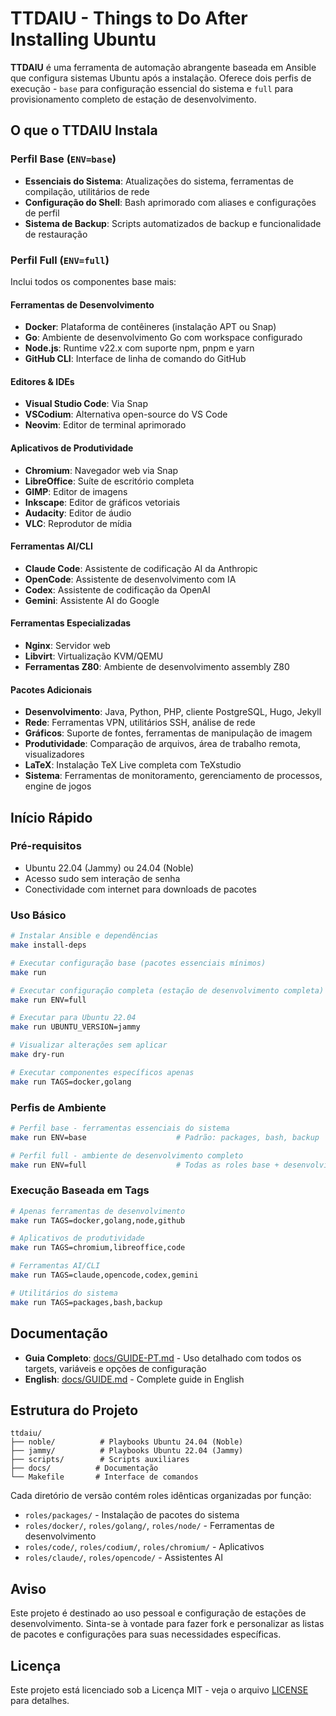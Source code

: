 # TTDAIU - Things to Do After Installing Ubuntu

**TTDAIU** é uma ferramenta de automação abrangente baseada em Ansible que configura sistemas Ubuntu após a instalação. Oferece dois perfis de execução - `base` para configuração essencial do sistema e `full` para provisionamento completo de estação de desenvolvimento.

## O que o TTDAIU Instala

### Perfil Base (`ENV=base`)
- **Essenciais do Sistema**: Atualizações do sistema, ferramentas de compilação, utilitários de rede
- **Configuração do Shell**: Bash aprimorado com aliases e configurações de perfil
- **Sistema de Backup**: Scripts automatizados de backup e funcionalidade de restauração

### Perfil Full (`ENV=full`)
Inclui todos os componentes base mais:

#### Ferramentas de Desenvolvimento
- **Docker**: Plataforma de contêineres (instalação APT ou Snap)
- **Go**: Ambiente de desenvolvimento Go com workspace configurado
- **Node.js**: Runtime v22.x com suporte npm, pnpm e yarn
- **GitHub CLI**: Interface de linha de comando do GitHub

#### Editores & IDEs
- **Visual Studio Code**: Via Snap
- **VSCodium**: Alternativa open-source do VS Code
- **Neovim**: Editor de terminal aprimorado

#### Aplicativos de Produtividade
- **Chromium**: Navegador web via Snap
- **LibreOffice**: Suíte de escritório completa
- **GIMP**: Editor de imagens
- **Inkscape**: Editor de gráficos vetoriais
- **Audacity**: Editor de áudio
- **VLC**: Reprodutor de mídia

#### Ferramentas AI/CLI
- **Claude Code**: Assistente de codificação AI da Anthropic
- **OpenCode**: Assistente de desenvolvimento com IA
- **Codex**: Assistente de codificação da OpenAI
- **Gemini**: Assistente AI do Google

#### Ferramentas Especializadas
- **Nginx**: Servidor web
- **Libvirt**: Virtualização KVM/QEMU
- **Ferramentas Z80**: Ambiente de desenvolvimento assembly Z80

#### Pacotes Adicionais
- **Desenvolvimento**: Java, Python, PHP, cliente PostgreSQL, Hugo, Jekyll
- **Rede**: Ferramentas VPN, utilitários SSH, análise de rede
- **Gráficos**: Suporte de fontes, ferramentas de manipulação de imagem
- **Produtividade**: Comparação de arquivos, área de trabalho remota, visualizadores
- **LaTeX**: Instalação TeX Live completa com TeXstudio
- **Sistema**: Ferramentas de monitoramento, gerenciamento de processos, engine de jogos

## Início Rápido

### Pré-requisitos
- Ubuntu 22.04 (Jammy) ou 24.04 (Noble)
- Acesso sudo sem interação de senha
- Conectividade com internet para downloads de pacotes

### Uso Básico

```bash
# Instalar Ansible e dependências
make install-deps

# Executar configuração base (pacotes essenciais mínimos)
make run

# Executar configuração completa (estação de desenvolvimento completa)
make run ENV=full

# Executar para Ubuntu 22.04
make run UBUNTU_VERSION=jammy

# Visualizar alterações sem aplicar
make dry-run

# Executar componentes específicos apenas
make run TAGS=docker,golang
```

### Perfis de Ambiente

```bash
# Perfil base - ferramentas essenciais do sistema
make run ENV=base                    # Padrão: packages, bash, backup

# Perfil full - ambiente de desenvolvimento completo
make run ENV=full                    # Todas as roles base + desenvolvimento, produtividade, ferramentas AI
```

### Execução Baseada em Tags

```bash
# Apenas ferramentas de desenvolvimento
make run TAGS=docker,golang,node,github

# Aplicativos de produtividade
make run TAGS=chromium,libreoffice,code

# Ferramentas AI/CLI
make run TAGS=claude,opencode,codex,gemini

# Utilitários do sistema
make run TAGS=packages,bash,backup
```

## Documentação

- **Guia Completo**: [docs/GUIDE-PT.md](docs/GUIDE-PT.md) - Uso detalhado com todos os targets, variáveis e opções de configuração
- **English**: [docs/GUIDE.md](docs/GUIDE.md) - Complete guide in English

## Estrutura do Projeto

```
ttdaiu/
├── noble/          # Playbooks Ubuntu 24.04 (Noble)
├── jammy/          # Playbooks Ubuntu 22.04 (Jammy)
├── scripts/        # Scripts auxiliares
├── docs/          # Documentação
└── Makefile       # Interface de comandos
```

Cada diretório de versão contém roles idênticas organizadas por função:
- `roles/packages/` - Instalação de pacotes do sistema
- `roles/docker/`, `roles/golang/`, `roles/node/` - Ferramentas de desenvolvimento
- `roles/code/`, `roles/codium/`, `roles/chromium/` - Aplicativos
- `roles/claude/`, `roles/opencode/` - Assistentes AI

## Aviso

Este projeto é destinado ao uso pessoal e configuração de estações de desenvolvimento. Sinta-se à vontade para fazer fork e personalizar as listas de pacotes e configurações para suas necessidades específicas.

## Licença

Este projeto está licenciado sob a Licença MIT - veja o arquivo [LICENSE](LICENSE) para detalhes.